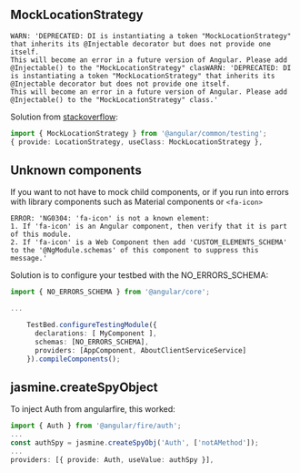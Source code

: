 ## MockLocationStrategy

```
WARN: 'DEPRECATED: DI is instantiating a token "MockLocationStrategy" that inherits its @Injectable decorator but does not provide one itself.
This will become an error in a future version of Angular. Please add @Injectable() to the "MockLocationStrategy" clasWARN: 'DEPRECATED: DI is instantiating a token "MockLocationStrategy" that inherits its @Injectable decorator but does not provide one itself.
This will become an error in a future version of Angular. Please add @Injectable() to the "MockLocationStrategy" class.'
```

Solution from [stackoverflow](https://stackoverflow.com/questions/67643040/deprecated-di-is-instantiating-a-token-mocklocationstrategy-that-inherits-its):

```ts
import { MockLocationStrategy } from '@angular/common/testing';
{ provide: LocationStrategy, useClass: MockLocationStrategy },
```

## Unknown components

If you want to not have to mock child components, or if you run into errors with library components
such as Material components or `<fa-icon>`

```
ERROR: 'NG0304: 'fa-icon' is not a known element:
1. If 'fa-icon' is an Angular component, then verify that it is part of this module.
2. If 'fa-icon' is a Web Component then add 'CUSTOM_ELEMENTS_SCHEMA' to the '@NgModule.schemas' of this component to suppress this message.'
```

Solution is to configure your testbed with the NO_ERRORS_SCHEMA:

```ts
import { NO_ERRORS_SCHEMA } from '@angular/core';

...

    TestBed.configureTestingModule({
      declarations: [ MyComponent ],
      schemas: [NO_ERRORS_SCHEMA],
      providers: [AppComponent, AboutClientServiceService]
    }).compileComponents();
```

## jasmine.createSpyObject

To inject Auth from angularfire, this worked:

```ts
import { Auth } from '@angular/fire/auth';
...  
const authSpy = jasmine.createSpyObj('Auth', ['notAMethod']);
...
providers: [{ provide: Auth, useValue: authSpy }],
```

